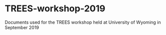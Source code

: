 # TREES-workshop-2019
Documents used for the TREES workshop held at University of Wyoming in September 2019
